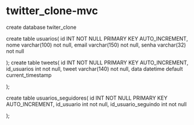 # twitter_clone-mvc
 
create database twiter_clone

create table usuarios(
	id  INT NOT NULL PRIMARY KEY AUTO_INCREMENT,
	nome varchar(100) not null,
	email varchar(150) not null,
	senha varchar(32) not null
	

);
create table tweets(
	id  INT NOT NULL PRIMARY KEY AUTO_INCREMENT,
	id_usuarios int not null,
	tweet varchar(140) not null,
	data datetime default current_timestamp
	

);

create table usuarios_seguidores(
	id  INT NOT NULL PRIMARY KEY AUTO_INCREMENT,
	id_usuario int not null,
	id_usuario_seguindo int not null
	

);
